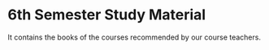 # 6th Semester Study Material
It contains the books of the courses recommended by our course teachers.
